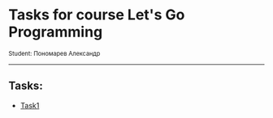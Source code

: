 # Tasks for course Let's Go Programming
<sub>Student: Пономарев Александр</sub>
____________

## Tasks:
  - [Task1](Calculator)
